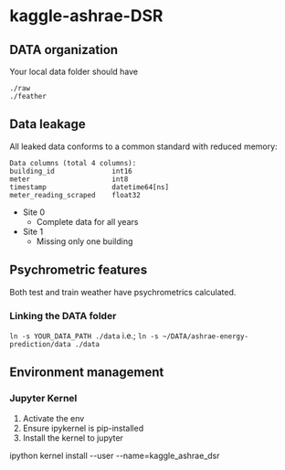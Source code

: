 # kaggle-ashrae-DSR

## DATA organization

Your local data folder should have
```
./raw
./feather
```

## Data leakage
All leaked data conforms to a common standard with reduced memory: 

```
Data columns (total 4 columns):
building_id              int16
meter                    int8
timestamp                datetime64[ns]
meter_reading_scraped    float32
```

- Site 0
    - Complete data for all years
- Site 1
    - Missing only one building

## Psychrometric features
Both test and train weather have psychrometrics calculated. 




### Linking the DATA folder

`ln -s YOUR_DATA_PATH ./data`
i.e.;
`ln -s ~/DATA/ashrae-energy-prediction/data ./data`

## Environment management

### Jupyter Kernel
1. Activate the env
1. Ensure ipykernel is pip-installed
1. Install the kernel to jupyter

ipython kernel install --user --name=kaggle_ashrae_dsr
